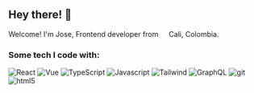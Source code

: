 ## Hey there! 👋

Welcome!
I'm Jose, Frontend developer from <img src="https://github.com/Jodarini/jodarini/assets/50588865/52da88d9-ff8f-4f77-a7d0-fd9d5caa6498" width="13"/> Cali, Colombia.



### Some tech I code with:
<p>
  <img alt="React" src="https://img.shields.io/badge/-React-45b8d8?style=flat&logo=react&logoColor=white" />
  <img alt="Vue" src="https://img.shields.io/badge/-Vue-4FC08D?style=flat&logo=vuedotjs&logoColor=white" />
  <img alt="TypeScript" src="https://img.shields.io/badge/-TypeScript-007ACC?style=flat&logo=typescript&logoColor=white" />
  <img alt="Javascript" src="https://img.shields.io/badge/JavaScript-323330?style=flat&logo=javascript&logoColor=F7DF1E" />
  <img alt="Tailwind" src="https://img.shields.io/badge/Tailwind_CSS-0f172a?style=flat&logo=tailwind-css&logoColor=38bdf8" />
  <img alt="GraphQL" src="https://img.shields.io/badge/-GraphQL-E10098?style=flat&logo=graphql&logoColor=white" />
  <img alt="git" src="https://img.shields.io/badge/-Git-F05032?style=flat&logo=git&logoColor=white" />
  <img alt="html5" src="https://img.shields.io/badge/-HTML5-E34F26?style=flat&logo=html5&logoColor=white" />
</p>


<!--
**Jodarini/jodarini** is a ✨ _special_ ✨ repository because its `README.md` (this file) appears on your GitHub profile.

Here are some ideas to get you started:

- 🔭 I’m currently working on ...
- 🌱 I’m currently learning ...
- 👯 I’m looking to collaborate on ...
- 🤔 I’m looking for help with ...
- 💬 Ask me about ...
- 📫 How to reach me: ...
- 😄 Pronouns: ...
- ⚡ Fun fact: ...
-->
